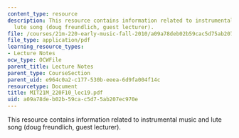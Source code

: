 ```yaml
---
content_type: resource
description: This resource contains information related to instrumental music and
  lute song (doug freundlich, guest lecturer).
file: /courses/21m-220-early-music-fall-2010/a09a78deb02b59cac5d75ab207ec970e_MIT21M_220F10_lec19.pdf
file_type: application/pdf
learning_resource_types:
- Lecture Notes
ocw_type: OCWFile
parent_title: Lecture Notes
parent_type: CourseSection
parent_uid: e964c0a2-c177-530b-eeea-6d9fa004f14c
resourcetype: Document
title: MIT21M_220F10_lec19.pdf
uid: a09a78de-b02b-59ca-c5d7-5ab207ec970e
---
```

This resource contains information related to instrumental music and lute song (doug freundlich, guest lecturer).

